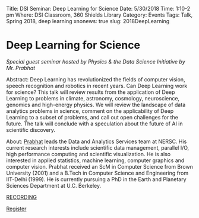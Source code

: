 Title: DSI Seminar: Deep Learning for Science
Date: 5/30/2018
Time: 1:10-2 pm
Where: DSI Classroom, 360 Shields Library
Category: Events
Tags: Talk, Spring 2018, deep learning
xnonews: true
slug: 2018DeepLearning

#  Deep Learning for Science

*Special guest seminar hosted by Physics & the Data Science Initiative by Mr. Prabhat*

Abstract: Deep Learning has revolutionized the fields of computer vision, speech recognition and robotics in recent years. Can Deep Learning work for science? This talk will review results from the application of Deep Learning to problems in climate, astronomy, cosmology, neuroscience, genomics and high-energy physics. We will review the landscape of data analytics problems in science, comment on the applicability of Deep Learning to a subset of problems, and call out open challenges for the future. The talk will conclude with a speculation about the future of AI in scientific discovery.

About:
[Prabhat](http://www.nersc.gov/about/nersc-staff/data-analytics-services/prabhat/) leads the Data and Analytics Services team at NERSC. His current research interests include scientific data management, parallel I/O, high performance computing and scientific visualization. He is also interested in applied statistics, machine learning, computer graphics and computer vision. Prabhat received an ScM in Computer Science from Brown University (2001) and a B.Tech in Computer Science and Engineering from IIT-Delhi (1999). He is currently pursuing a PhD in the Earth and Planetary Sciences Department at U.C. Berkeley.

[RECORDING](https://www.youtube.com/watch?v=o6gULMFtmlI&feature=youtu.be)

[Register](https://forms.library.ucdavis.edu/classes/register.php?classid=2337)